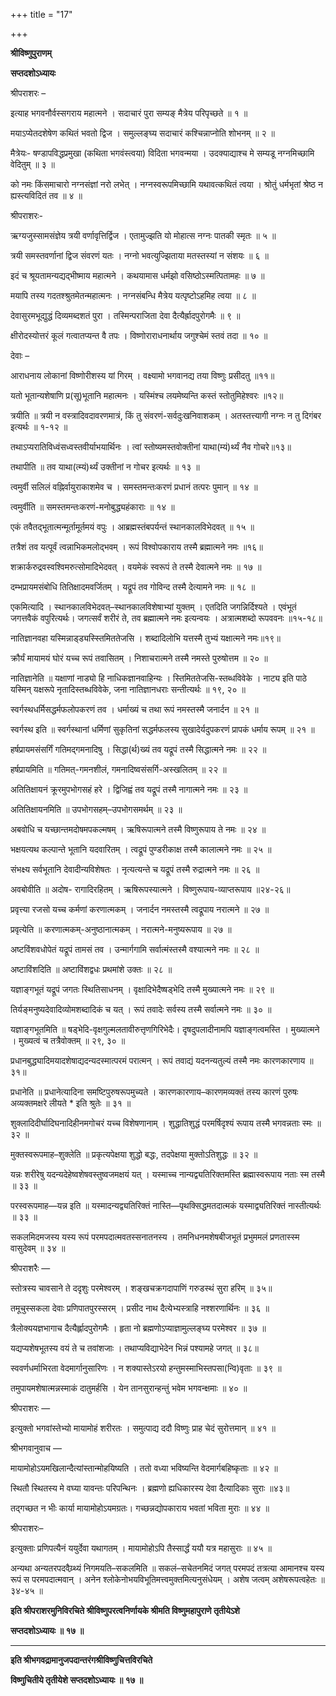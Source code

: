 +++
title = "17"

+++


<div id="pl-74792" claऽऽ="panel-layout">

<div id="pg-74792-0" claऽऽ="panel-grid panel-no-ऽtyle">

<div id="pgc-74792-0-0" claऽऽ="panel-grid-cell" weight="1">

<div id="panel-74792-0-0-0" claऽऽ="ऽo-panel widget widget_ऽow-editor panel-firऽt-child panel-laऽt-child" index="0" data-ऽtyle="{&quot;background_image_attachment&quot;ःfalऽe,&quot;background_diऽplay&quot;ः&quot;tile&quot;}">

<div claऽऽ="ऽo-widget-ऽow-editor ऽo-widget-ऽow-editor-baऽe">

<div claऽऽ="ऽiteorigin-widget-tinymce textwidget">

**श्रीविष्णुपुराणम्**

**सप्तदशोऽध्यायः**

श्रीपराशरः –

इत्याह भगवनौर्वस्सगराय महात्मने । सदाचारं पुरा सम्यङ् मैत्रेय परिपृच्छते ॥ १ ॥

मयाऽप्येतदशेषेण कथितं भवतो द्विज । समुल्लङ्घ्य सदाचारं कश्चिन्नाप्नोति शोभनम् ॥ २ ॥

 मैत्रेयः- षण्डापविद्धप्रमुखा (कथिता भगवंस्त्वया) विदिता भगवन्मया । उदक्याद्याश्च मे सम्यडू नग्नमिच्छामि वेदितुम् ॥ ३ ॥

को नमः किंसमाचारो नग्नसंज्ञां नरो लभेत् । नग्नस्वरूपमिच्छामि यथावत्कथितं त्वया । श्रोतुं धर्मभृतां श्रेष्ठ न ह्यस्त्यविदितं तव ॥ ४ ॥

श्रीपराशरः-

ऋग्यजुस्सामसंज्ञेय त्रयी वर्णावृत्तिर्द्विज । एतामुज्झति यो मोहात्स नग्नः पातकी स्मृतः ॥ ५ ॥

त्रयी समस्तवर्णानां द्विज संवरणं यतः । नग्नो भवत्युज्झिताया मतस्तस्यां न संशयः ॥ ६ ॥

इदं च श्रूयतामन्यद्यद्भीष्माय महात्मने । कथयामास धर्मझो वसिष्ठोऽस्मत्पितामहः ॥ ७ ॥

मयापि तस्य गदतश्श्रुतमेतन्महात्मनः । नग्नसंबन्धि मैत्रेय यत्पृष्टोऽहमिह त्वया ॥ ८ ॥

देवासुरमभूद्युद्धं दिव्यमब्दशतं पुरा । तस्मिन्पराजिता देवा दैत्यैर्ह्रादपुरोगमैः ॥ ९ ॥

क्षीरोदस्योत्तरं कूलं गत्वातप्यन्त वै तपः । विष्णोराराधनार्थाय जगुश्चेमं स्तवं तदा ॥ १० ॥

 देवाः –

आराधनाय लोकानां विष्णोरीशस्य यां गिरम् । वक्ष्यामो भगवानद्य तया विष्णुः प्रसीदतु ॥११॥

यतो भूतान्यशेषाणि प्र(सू)भूतानि महात्मनः । यस्मिंश्च लयमेष्यन्ति कस्तं स्तोतुमिहेश्वरः ॥१२॥

 त्रयीति ॥ त्रयी न वस्त्रादिवदावरणमात्रं, किं तु संवरणं-सर्वदुःखनिवाशकम् । अतस्तत्त्यागी नग्नः न तु दिगंबर इत्यर्थः ॥ १-१२ ॥

तथाऽप्यरातिविध्वंसध्वस्तवीर्याभयार्थिनः । त्वां स्तोष्यमस्तवोक्तीनां याथा(म्यं)र्थ्यं नैव गोचरे॥१३॥

 तथापीति ॥ तव याथा(त्म्यं)र्थ्यं उक्तीनां न गोचर इत्यर्थः ॥ १३ ॥

त्वमुर्वी सलिलं वह्निर्वायुराकाशमेव च । समस्तमन्तःकरणं प्रधानं तत्परः पुमान् ॥ १४ ॥

 त्वमुर्वीति ॥ समस्तमन्तःकरणं-मनोबुद्ध्यहंकाराः ॥ १४ ॥

एकं तवैतद्भूतात्मन्मूर्तामूर्तमयं वपुः । आब्रह्मस्तंबपर्यन्तं स्थानकालविभेदवत् ॥ १५ ॥

तत्रैशं तव यत्पूर्वं त्वन्नाभिकमलोद्भवम् । रूपं विश्वोपकाराय तस्मै ब्रह्मात्मने नमः ॥१६॥

शक्रार्करुद्रवस्वश्विमरुत्सोमादिभेदवत् । वयमेकं स्वरूपं ते तस्मै देवात्मने नमः ॥ १७ ॥

दम्भप्रायमसंबोधि तितिक्षादमवर्जितम् । यद्रूपं तव गोविन्द तस्मै देत्यामने नमः ॥ १८ ॥

 एकमित्यादि । स्थानकालविभेदवत्–स्थानकालविशेषाभ्यां युक्तम् । एतदिति जगन्निर्दिश्यते । एवंभूतं जगत्तवैकं वपुरित्यर्थः। जगत्सर्वं शरीरं ते, तव ब्रह्मात्मने नमः इत्यन्वयः । अत्रात्मशब्दो रूपववनः ॥१५-१८॥

नातिज्ञानवहा यस्मिन्नाड्ड्यस्स्तिमिततेजसि । शब्दादिलोभि यत्तस्मै तुभ्यं यक्षात्मने नमः॥१९॥

क्रौर्यं मायामयं घोरं यच्च रूपं तवासितम् । निशाचरात्मने तस्मै नमस्ते पुरुषोत्तम ॥ २० ॥

 नातिज्ञानेति ॥ यक्षाणां नाड्यो हि नाधिकज्ञानवाहिन्यः । स्तिमिततेजसि-स्तब्धविवेके । नाट्य इति पाठे यस्मिन् यक्षरूपे नृतादिस्तब्धविवेके, जना नातिज्ञानधराः सन्तीत्यर्थः ॥ १९, २० ॥

स्वर्गस्थधर्मिसद्धर्मफलोपकरणं तव । धर्माख्यं च तथा रूपं नमस्तस्मै जनार्दन ॥ २१ ॥

 स्वर्गस्थ इति ॥ स्वर्गस्थानां धर्मिणां सुकृतिनां सद्धर्मफलस्य सुखादेर्यदुपकरणं प्रापकं धर्माय रूपम् ॥ २१ ॥

हर्षप्रायमसंसर्गिं गतिमद्गमनादिषु । सिद्धा(र्थ)ख्यं तव यद्रूपं तस्मै सिद्धात्मने नमः ॥ २२ ॥

 हर्षप्रायमिति ॥ गतिमत्-गमनशीलं, गमनादिष्वसंसर्गि-अस्खलितम् ॥ २२ ॥

अतितिक्षायनं क्रूरमुपभोगसहं हरे । द्विजिह्वं तव यद्रूपं तस्मै नागात्मने नमः ॥ २३ ॥

अतितिक्षायनमिति ॥ उपभोगसहम्–उपभोगसमर्थम् ॥ २३ ॥

अबवोधि च यच्छान्तमदोषमपकल्मषम् । ऋषिरूपात्मने तस्मै विष्णुरूपाय ते नमः ॥ २४ ॥

भक्षयत्यथ कल्पान्ते भूतानि यदवारितम् । त्वद्रूपं पुण्डरीकाक्ष तस्मै कालात्मने नमः ॥ २५ ॥

संभक्ष्य सर्वभूतानि देवादीन्यविशेषतः । नृत्यत्यन्ते च यद्रूपं तस्मै रुद्रात्मने नमः ॥ २६ ॥

अवबोवीति ॥ अदोष- रागादिरहितम् । ऋषिरूपस्यात्मने । विष्णुरूपाय-व्याप्तरूपाय ॥२४-२६॥

प्रवृत्त्या रजसो यच्च कर्मणां करणात्मकम् । जनार्दन नमस्तस्मै त्वद्रूपाय नरात्मने ॥ २७ ॥

 प्रवृत्येति ॥ करणात्मकम्-अनुष्ठानात्मकम् । नरात्मने-मनुष्यरूपाय ॥ २७ ॥

अष्टविंशवधोपेतं यद्रूपं तामसं तव । उन्मार्गगामि सर्वात्मंस्तस्मै वश्यात्मने नमः ॥ २८ ॥

 अष्टाविंशदिति ॥ अष्टाविंशद्वधः प्रथमांशे उक्तः ॥ २८ ॥

यज्ञाङ्गभूतं यद्रूपं जगतः स्थितिसाधनम् । वृक्षादिभेदैष्षड्भेदि तस्मै मुख्यात्मने नमः ॥ २९ ॥

तिर्यङ्मनुष्यदेवादिव्योमशब्दादिकं च यत् । रूपं तवादेः सर्वस्य तस्मै सर्वात्मने नमः ॥ ३० ॥

 यज्ञाङ्गभूतमिति ॥ षड्भेदि-वृक्षगुल्मलतावीरुत्तृणगिरिभेदैः। दृषदुपलादीनामपि यज्ञाङ्गत्वमस्ति । मुख्यात्मने । मुख्यत्वं च तत्रैवोक्तम् ॥ २९, ३० ॥

प्रधानबुद्ध्यादिमयादशेषाद्यदन्यदस्मात्परमं परात्मन् । रूपं तवाद्यं यदनन्यतुल्यं तस्मै नमः कारणकारणाय ॥३१॥

 प्रधानेति ॥ प्रधानेत्यादिना समष्टिपुरुषरूपमुच्यते । कारणकारणाय–कारणमव्यक्तं तस्य कारणं पुरुषः अव्यक्तमक्षरे लीयते * इति श्रुतेः ॥ ३१ ॥

शुक्लादिदीर्घादिघनादिहीनमगोचरं यच्च विशेषणानाम् । शुद्धातिशुद्धं परमर्षिदृश्यं रूपाय तस्मै भगवन्नताः स्मः ॥ ३२ ॥

मुक्तस्वरूपमाह–शुक्लेति ॥ प्रकृत्यपेक्षया शुद्धो बद्धः, तदपेक्षया मुक्तोऽतिशुद्धः ॥ ३२ ॥

यन्नः शरीरेषु यदन्यदेहेष्वशेषवस्तुष्वजमक्षयं यत् । यस्माच्च नान्यद्व्यतिरिक्तमस्ति ब्रह्मास्वरूपाय नताः स्म तस्मै ॥ ३३ ॥

परस्वरूपमाह—यन्न इति ॥ यस्मादन्यद्व्यतिरिक्तं नास्ति—पृथक्सिद्धमतदात्मकं यस्माद्व्यतिरिक्तं नास्तीत्यर्थः ॥ ३३ ॥

सकलमिदमजस्य यस्य रूपं परमपदात्मवतस्सनातनस्य । तमनिधनमशेषबीजभूतं प्रभुममलं प्रणतास्स्म वासुदेवम् ॥ ३४ ॥

 श्रीपराशरैः —

स्तोत्रस्य चावसाने ते ददृशुः परमेश्वरम् । शङ्खचक्रगदापाणिं गरुडस्थं सुरा हरिम् ॥ ३५॥

तमूचुस्सकला देवाः प्रणिपातपुरस्सरम् । प्रसीद नाथ दैत्येभ्यस्त्राहि नश्शरणार्थिनः ॥ ३६ ॥

त्रैलोक्ययज्ञभागाच दैत्यैर्ह्लादपुरोगमैः । हृता नो ब्रह्मणोऽप्याज्ञामुल्लङ्घ्य परमेश्वर ॥ ३७ ॥

यद्यप्यशेषभूतस्य वयं ते च तवांशजाः । तथाप्यविद्याभेदेन भिन्नं पश्यामहे जगत् ॥ ३८॥

स्ववर्णधर्माभिरता वेदमार्गानुसारिणः । न शक्यास्तेऽरयो हन्तुमस्माभिस्तपसा(न्वि)वृताः ॥ ३९ ॥

तमुपायमशेषात्मन्नस्माकं दातुमर्हसि । येन तानसुरान्हन्तुं भवेम भगवन्क्षमाः ॥ ४० ॥

श्रीपराशरः —

इत्युक्तो भगवांस्तेभ्यो मायामोहं शरीरतः । समुत्पाद्य ददौ विष्णुः प्राह चेदं सुरोत्तमान् ॥ ४१ ॥

 श्रीभगवानुवाच —

मायामोहोऽयमखिलान्दैत्यांस्तान्मोहयिष्यति । ततो वध्या भविष्यन्ति वेदमार्गबहिष्कृताः ॥ ४२ ॥

स्थितौ स्थितस्य मे वघ्या यावन्तः परिपन्थिनः । ब्रह्मणो ह्यधिकारस्य देवा दैत्यादिकाः सुराः ॥४३॥

तद्गच्छत न भीः कार्या मायामोहोऽयमग्रतः। गच्छन्नद्योपकाराय भवतां भविता मुराः ॥ ४४ ॥

 श्रीपराशरः–

इत्युक्ताः प्रणिपत्यैनं ययुर्देवा यथागतम् । मायामोहोऽपि तैस्सार्द्धं ययौ यत्र महासुराः ॥ ४५ ॥

 अन्यथा अन्यतरपदवैय्र्थ्यं निगमयति–सकलमिति ॥ सकलं–सचेतनमिदं जगत् परमपदं तत्रत्या आमानश्च यस्य रूपं स परमपदात्मवान् । अनेन श्लोकेनोभयविभूतिमत्त्वमुक्तमित्यनुसंधेयम् । अशेष जत्वम् अशेषरूपत्वहेतः ॥ ३४-४५ ॥

**इति श्रीपराशरमुनिविरचिते श्रीविष्णुपरत्वनिर्णायके श्रीमति विष्णुमहापुराणे तृतीयेऽशे**

**सप्तदशोऽध्यायः ॥ १७ ॥**

****

**इति श्रीभगवद्रामानुजपदान्तरंगश्रीविष्णुचित्तविरचिते**

**विष्णुचितीये तृतीयेशे सप्तदशोऽध्यायः ॥ १७ ॥**














